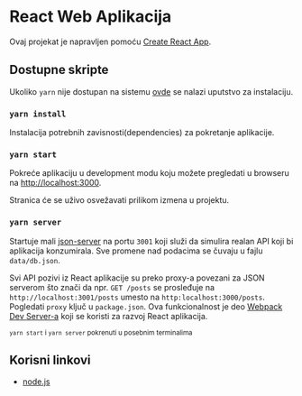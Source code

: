 # React Web Aplikacija

Ovaj projekat je napravljen pomoću [Create React App](https://github.com/facebook/create-react-app).

## Dostupne skripte

Ukoliko `yarn` nije dostupan na sistemu [ovde](https://yarnpkg.com/getting-started/install) se nalazi uputstvo za instalaciju.

### `yarn install`

Instalacija potrebnih zavisnosti(dependencies) za pokretanje aplikacije.

### `yarn start`

Pokreće aplikaciju u development modu koju možete pregledati u browseru na [http://localhost:3000](http://localhost:3000).

Stranica će se uživo osvežavati prilikom izmena u projektu.

### `yarn server`

Startuje mali [json-server](https://github.com/typicode/json-server) na portu `3001` koji služi da simulira realan API koji bi aplikacija konzumirala. Sve promene nad podacima se čuvaju u fajlu `data/db.json`.

Svi API pozivi iz React aplikacije su preko proxy-a povezani za JSON serverom što znači da npr. `GET /posts` se prosleđuje na `http://localhost:3001/posts` umesto na `http:localhost:3000/posts`. Pogledati `proxy` ključ u `package.json`. Ova funkcionalnost je deo [Webpack Dev Server-a](https://webpack.js.org/configuration/dev-server) koji se koristi za razvoj React aplikacija.

<small>`yarn start` i `yarn server` pokrenuti u posebnim terminalima</small>

## Korisni linkovi

* [node.js](https://nodejs.org/en)
